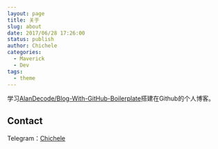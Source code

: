 ```yaml
---
layout: page
title: 关于
slug: about
date: 2017/06/28 17:26:00
status: publish
author: Chichele
categories: 
  - Maverick
  - Dev
tags: 
  - theme
---
```


学习[AlanDecode/Blog-With-GitHub-Boilerplate](https://github.com/AlanDecode/Blog-With-GitHub-Boilerplate)搭建在Github的个人博客。


## Contact


Telegram：[Chichele](https://t.me/Chichele)
